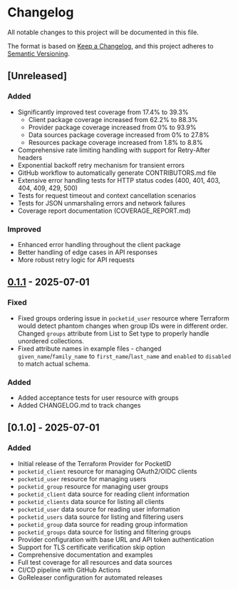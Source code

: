 # Changelog

All notable changes to this project will be documented in this file.

The format is based on [Keep a Changelog](https://keepachangelog.com/en/1.0.0/),
and this project adheres to [Semantic Versioning](https://semver.org/spec/v2.0.0.html).

## [Unreleased]

### Added
- Significantly improved test coverage from 17.4% to 39.3%
  - Client package coverage increased from 62.2% to 88.3%
  - Provider package coverage increased from 0% to 93.9%
  - Data sources package coverage increased from 0% to 27.8%
  - Resources package coverage increased from 1.8% to 8.8%
- Comprehensive rate limiting handling with support for Retry-After headers
- Exponential backoff retry mechanism for transient errors
- GitHub workflow to automatically generate CONTRIBUTORS.md file
- Extensive error handling tests for HTTP status codes (400, 401, 403, 404, 409, 429, 500)
- Tests for request timeout and context cancellation scenarios
- Tests for JSON unmarshaling errors and network failures
- Coverage report documentation (COVERAGE_REPORT.md)

### Improved
- Enhanced error handling throughout the client package
- Better handling of edge cases in API responses
- More robust retry logic for API requests

## [0.1.1] - 2025-07-01

### Fixed
- Fixed groups ordering issue in `pocketid_user` resource where Terraform would detect phantom changes when group IDs were in different order. Changed `groups` attribute from List to Set type to properly handle unordered collections.
- Fixed attribute names in example files - changed `given_name`/`family_name` to `first_name`/`last_name` and `enabled` to `disabled` to match actual schema.

### Added
- Added acceptance tests for user resource with groups
- Added CHANGELOG.md to track changes

## [0.1.0] - 2025-07-01

### Added
- Initial release of the Terraform Provider for PocketID
- `pocketid_client` resource for managing OAuth2/OIDC clients
- `pocketid_user` resource for managing users
- `pocketid_group` resource for managing user groups
- `pocketid_client` data source for reading client information
- `pocketid_clients` data source for listing all clients
- `pocketid_user` data source for reading user information
- `pocketid_users` data source for listing and filtering users
- `pocketid_group` data source for reading group information
- `pocketid_groups` data source for listing and filtering groups
- Provider configuration with base URL and API token authentication
- Support for TLS certificate verification skip option
- Comprehensive documentation and examples
- Full test coverage for all resources and data sources
- CI/CD pipeline with GitHub Actions
- GoReleaser configuration for automated releases

[0.1.1]: https://github.com/Trozz/terraform-provider-pocket
